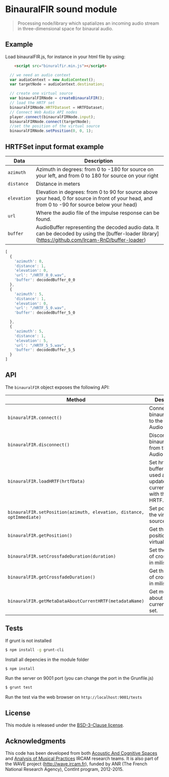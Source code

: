 # BinauralFIR sound module

> Processing node/library which spatializes an incoming audio stream in three-dimensional space for binaural audio.


## Example

Load binauralFIR.js, for instance in your html file by using:

```html
    <script src="binuralfir.min.js"></script>
```

```js
  // we need an audio context
  var audioContext = new AudioContext();
  var targetNode = audioContext.destination;

  // create one virtual source
  var binauralFIRNode = createBinauralFIR();
  // load the HRTF set
  binauralFIRNode.HRTFDataset = HRTFDataset;
  // Connect Web Audio API nodes
  player.connect(binauralFIRNode.input);
  binauralFIRNode.connect(targetNode);
  //set the position of the virtual source
  binauralFIRNode.setPosition(0, 0, 1);

```

## HRTFSet input format example

Data | Description
--- | ---
`azimuth` | Azimuth in degrees: from 0 to -180 for source on your left, and from 0 to 180 for source on your right
`distance` | Distance in meters
`elevation` | Elevation in degrees: from 0 to 90 for source above your head, 0 for source in front of your head, and from 0 to -90 for source below your head)
`url` | Where the audio file of the impulse response can be found.
`buffer` | AudioBuffer representing the decoded audio data. It can be decoded by using the [buffer-loader library] (https://github.com/Ircam-RnD/buffer-loader)


```js
[
  {
    'azimuth': 0,
    'distance': 1,
    'elevation': 0,
    'url': "/HRTF_0_0.wav",
    'buffer': decodedBuffer_0_0
  },
  {
    'azimuth': 5,
    'distance': 1,
    'elevation': 0,
    'url': "/HRTF_5_0.wav",
    'buffer': decodedBuffer_5_0

  },
  {
    'azimuth': 5,
    'distance': 1,
    'elevation': 5,
    'url': "/HRTF_5_5.wav",
    'buffer': decodedBuffer_5_5
  }
]
```

## API

The `binauralFIR` object exposes the following API:

Method | Description
--- | ---
`binauralFIR.connect()` | Connects the binauralFIRNode to the Web Audio graph
`binauralFIR.disconnect()` | Disconnect the binauralFIRNode from the Web Audio graph
`binauralFIR.loadHRTF(hrtfData)` | Set hrtf set buffer to be used and update the current position with the new HRTF.
`binauralFIR.setPosition(azimuth, elevation, distance, optImmediate)` | Set position of the virtual source.
`binauralFIR.getPosition()` | Get the current position of the virtual source.
`binauralFIR.setCrossfadeDuration(duration)` | Set the duration of crossfading in miliseconds.
`binauralFIR.getCrossfadeDuration()` | Get the duration of crossfading in miliseconds.
`binauralFIR.getMetaDataAboutCurrentHRTF(metadataName)` | Get metadata about the current HRTF set.



## Tests

If grunt is not installed

```bash
$ npm install -g grunt-cli
```

Install all depencies in the module folder

```bash
$ npm install
```

Run the server on 9001 port (you can change the port in the Grunfile.js)

```bash
$ grunt test
```

Run the test via the web browser on `http://localhost:9001/tests`

## License

This module is released under the [BSD-3-Clause license](http://opensource.org/licenses/BSD-3-Clause).

## Acknowledgments

This code has been developed from both [Acoustic And Cognitive Spaces](http://recherche.ircam.fr/equipes/salles/) and [Analysis of Musical Practices](http://apm.ircam.fr) IRCAM research teams. It is also part of the WAVE project (http://wave.ircam.fr), funded by ANR (The French National Research Agency), ContInt program, 2012-2015.
